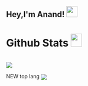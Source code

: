 ## Hey,I'm Anand! <img src="https://raw.githubusercontent.com/iampavangandhi/iampavangandhi/master/gifs/Hi.gif" width="30px"></h2>


<h1> <b>Github Stats <img src="https://media.giphy.com/media/cj87CxfRtrUifF3Ryk/giphy.gif" width="30px" height="35px"></b> </h1>
 



<br />


<!-- stats A++ -->


<img src="https://github-readme-stats-mu-dusky.vercel.app/api?username=anandmohan23&show_icons=true&theme=highcontrast&count_private=true&include_all_commits=true" />

NEW top lang
<a href="https://github.com/anandmohan23/anandmohan23">
  <img align="center" src="https://github-readme-stats-mu-dusky.vercel.app/api/top-langs/?username=anandmohan23&title_color=ffffff&text_color=c9cacc&icon_color=2bbc8a&bg_color=1d1f21" />
</a>

